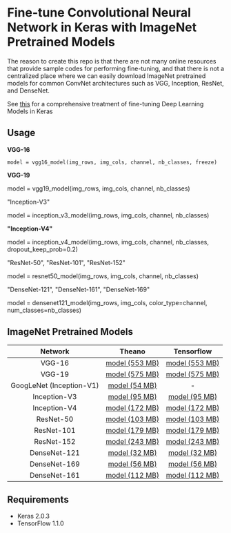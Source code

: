 # Fine-tune Convolutional Neural Network in Keras with ImageNet Pretrained Models

The reason to create this repo is that there are not many online resources that provide sample codes for performing fine-tuning, and that there is not a centralized place where we can easily download ImageNet pretrained models for common ConvNet architectures such as VGG, Inception, ResNet, and DenseNet.

See [this](https://flyyufelix.github.io/2016/10/03/fine-tuning-in-keras-part1.html) for a comprehensive treatment of fine-tuning Deep Learning Models in Keras

## Usage

**VGG-16**

`model = vgg16_model(img_rows, img_cols, channel, nb_classes, freeze)`

**VGG-19**

model = vgg19_model(img_rows, img_cols, channel, nb_classes)

"Inception-V3"

model = inception_v3_model(img_rows, img_cols, channel, nb_classes)

**"Inception-V4"**

model = inception_v4_model(img_rows, img_cols, channel, nb_classes, dropout_keep_prob=0.2)

"ResNet-50", "ResNet-101", "ResNet-152"

model = resnet50_model(img_rows, img_cols, channel, nb_classes)

"DenseNet-121", "DenseNet-161", "DenseNet-169"

model = densenet121_model(img_rows, img_cols, color_type=channel, num_classes=nb_classes)

## ImageNet Pretrained Models

Network|Theano|Tensorflow
:---:|:---:|:---:
VGG-16 | [model (553 MB)](https://drive.google.com/file/d/0Bz7KyqmuGsilT0J5dmRCM0ROVHc/view?usp=sharing)| [model (553 MB)](https://github.com/fchollet/deep-learning-models/releases/download/v0.1/vgg16_weights_tf_dim_ordering_tf_kernels.h5)
VGG-19 | [model (575 MB)](https://drive.google.com/file/d/0Bz7KyqmuGsilZ2RVeVhKY0FyRmc/view?usp=sharing)| [model (575 MB)](https://github.com/fchollet/deep-learning-models/releases/download/v0.1/vgg19_weights_tf_dim_ordering_tf_kernels.h5)
GoogLeNet (Inception-V1) | [model (54 MB)](https://drive.google.com/open?id=0B319laiAPjU3RE1maU9MMlh2dnc)| -
Inception-V3 | [model (95 MB)](https://github.com/fchollet/deep-learning-models/releases/download/v0.2/inception_v3_weights_th_dim_ordering_th_kernels.h5)| [model (95 MB)](https://github.com/fchollet/deep-learning-models/releases/download/v0.5/inception_v3_weights_tf_dim_ordering_tf_kernels.h5)
Inception-V4 | [model (172 MB)](https://github.com/kentsommer/keras-inceptionV4/releases/download/2.0/inception-v4_weights_th_dim_ordering_th_kernels.h5)| [model (172 MB)](https://github.com/kentsommer/keras-inceptionV4/releases/download/2.0/inception-v4_weights_tf_dim_ordering_tf_kernels.h5)
ResNet-50 | [model (103 MB)](https://github.com/fchollet/deep-learning-models/releases/download/v0.2/resnet50_weights_th_dim_ordering_th_kernels.h5)| [model (103 MB)](https://github.com/fchollet/deep-learning-models/releases/download/v0.2/resnet50_weights_tf_dim_ordering_tf_kernels.h5)
ResNet-101 | [model (179 MB)](https://drive.google.com/file/d/0Byy2AcGyEVxfdUV1MHJhelpnSG8/view?usp=sharing)| [model (179 MB)](https://drive.google.com/file/d/0Byy2AcGyEVxfTmRRVmpGWDczaXM/view?usp=sharing)
ResNet-152 | [model (243 MB)](https://drive.google.com/file/d/0Byy2AcGyEVxfZHhUT3lWVWxRN28/view?usp=sharing)| [model (243 MB)](https://drive.google.com/file/d/0Byy2AcGyEVxfeXExMzNNOHpEODg/view?usp=sharing)
DenseNet-121 | [model (32 MB)](https://drive.google.com/open?id=0Byy2AcGyEVxfMlRYb3YzV210VzQ)| [model (32 MB)](https://drive.google.com/open?id=0Byy2AcGyEVxfSTA4SHJVOHNuTXc)
DenseNet-169 | [model (56 MB)](https://drive.google.com/open?id=0Byy2AcGyEVxfN0d3T1F1MXg0NlU)| [model (56 MB)](https://drive.google.com/open?id=0Byy2AcGyEVxfSEc5UC1ROUFJdmM)
DenseNet-161 | [model (112 MB)](https://drive.google.com/open?id=0Byy2AcGyEVxfVnlCMlBGTDR3RGs)| [model (112 MB)](https://drive.google.com/open?id=0Byy2AcGyEVxfUDZwVjU2cFNidTA)

## Requirements

* Keras 2.0.3
* TensorFlow 1.1.0
